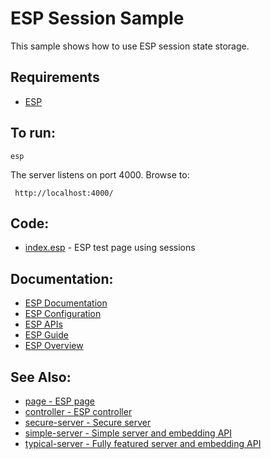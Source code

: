 ESP Session Sample
===

This sample shows how to use ESP session state storage.

Requirements
---
* [ESP](https://www.embedthis.com/esp/download.html)

To run:
---
    esp

The server listens on port 4000. Browse to: 
 
     http://localhost:4000/

Code:
---
* [index.esp](index.esp) - ESP test page using sessions

Documentation:
---
* [ESP Documentation](https://www.embedthis.com/esp/doc/index.html)
* [ESP Configuration](https://www.embedthis.com/esp/doc/users/config.html)
* [ESP APIs](https://www.embedthis.com/esp/doc/ref/api/esp.html)
* [ESP Guide](https://www.embedthis.com/esp/doc/users/index.html)
* [ESP Overview](https://www.embedthis.com/esp/doc/users/using.html)

See Also:
---
* [page - ESP page](../page/README.md)
* [controller - ESP controller](../controller/README.md)
* [secure-server - Secure server](../secure-server/README.md)
* [simple-server - Simple server and embedding API](../simple-server/README.md)
* [typical-server - Fully featured server and embedding API](../typical-server/README.md)
